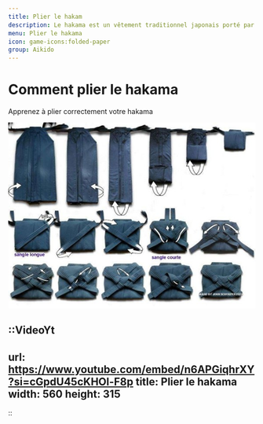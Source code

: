 ```yaml
---
title: Plier le hakam
description: Le hakama est un vêtement traditionnel japonais porté par les pratiquants d'aïkido.
menu: Plier le hakama
icon: game-icons:folded-paper
group: Aikido
---
```


# Comment plier le hakama

Apprenez à plier correctement votre hakama

![plier le hakama](/hakama.jpg)

::VideoYt
---
url: https://www.youtube.com/embed/n6APGiqhrXY?si=cGpdU45cKHOl-F8p
title: Plier le hakama
width: 560
height: 315
---
::
